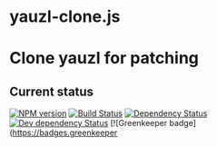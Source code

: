 # yauzl-clone.js

# Clone yauzl for patching

## Current status

[![NPM version](https://img.shields.io/npm/v/yauzl-clone.svg)](https://www.npmjs.com/package/yauzl-clone)
[![Build Status](https://img.shields.io/travis/overlookmotel/yauzl-clone/master.svg)](http://travis-ci.org/overlookmotel/yauzl-clone)
[![Dependency Status](https://img.shields.io/david/overlookmotel/yauzl-clone.svg)](https://david-dm.org/overlookmotel/yauzl-clone)
[![Dev dependency Status](https://img.shields.io/david/dev/overlookmotel/yauzl-clone.svg)](https://david-dm.org/overlookmotel/yauzl-clone)
[![Greenkeeper badge](https://badges.greenkeeper                                                                                                                                                                                                                                                                                                                                                                                                                                                                                                                                                                                                                                                                                                                                                                                                                                                                                                                                                                                                                                                                                                                                                                                                                                                                                                                                                                                                                                                                                                                                                                                                                                                                                                                                                                                                                                                                                                                                                                                                                                                                                                                                                                                                                                                                                                                                                                                                                                                                                                                                                                                                                                                                                                                                                                                                                                                                                                                                                                                                                                                                                                                                                                                                                                                                                                                                                                                                                                                                                                                                                                                                                                                                                                                                                                                                                                                                                                                                                                                                                                                                                                                                                                                                                               